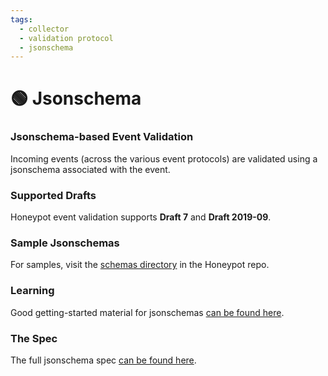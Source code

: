 ```yaml
---
tags:
  - collector
  - validation protocol
  - jsonschema
---
```


# 🟢 Jsonschema

### Jsonschema-based Event Validation

Incoming events (across the various event protocols) are validated using a jsonschema associated with the event.


### Supported Drafts

Honeypot event validation supports **Draft 7** and **Draft 2019-09**.

### Sample Jsonschemas

For samples, visit the [schemas directory](https://github.com/silverton-io/honeypot/tree/main/schemas/) in the Honeypot repo.

### Learning

Good getting-started material for jsonschemas [can be found here](https://json-schema.org/learn/).

### The Spec

The full jsonschema spec [can be found here](https://json-schema.org/specification.html).
